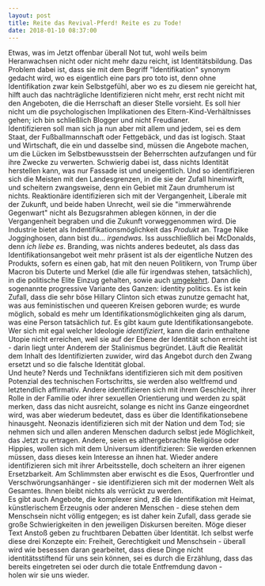 ```yaml
---
layout: post
title: Reite das Revival-Pferd! Reite es zu Tode!
date: 2018-01-10 08:37:00
---
```


Etwas, was im Jetzt offenbar überall Not tut, wohl weils beim Heranwachsen nicht oder nicht mehr dazu reicht, ist Identitätsbildung. Das Problem dabei ist, dass sie mit dem Begriff "Identifikation" synonym gedacht wird, wo es eigentlich eine pars pro toto ist, denn ohne Identifikation zwar kein Selbstgefühl, aber wo es zu diesem nie gereicht hat, hilft auch das nachträgliche Identifizieren nicht mehr, erst recht nicht mit den Angeboten, die die Herrschaft an dieser Stelle vorsieht. Es soll hier nicht um die psychologischen Implikationen des Eltern-Kind-Verhältnisses gehen; ich bin schließlich Blogger und nicht Freudianer.<br> Identifizieren soll man sich ja nun aber mit allem und jedem, sei es dem Staat, der Fußballmannschaft oder Fettgebäck, und das ist logisch. Staat und Wirtschaft, die ein und dasselbe sind, müssen die Angebote machen, um die Lücken im Selbstbewusstsein der Beherrschten aufzufangen und für ihre Zwecke zu verwerten. Schwierig dabei ist, dass nichts Identität herstellen kann, was nur Fassade ist und uneigentlich. Und so identifizieren sich die Meisten mit den Landesgrenzen, in die sie der Zufall hineinwirft, und scheitern zwangsweise, denn ein Gebiet mit Zaun drumherum ist nichts. Reaktionäre identifizieren sich mit der Vergangenheit, Liberale mit der Zukunft, und beide haben Unrecht, weil sie die "immerwährende Gegenwart" nicht als Bezugsrahmen ablegen können, in der die Vergangenheit begraben und die Zukunft vorweggenommen wird. Die Industrie bietet als Indentifikationsmöglichkeit das *Produkt* an. Trage Nike Jogginghosen, dann bist du... *irgendwas*. Iss ausschließlich bei McDonalds, denn *ich liebe es*. Branding, was nichts anderes bedeutet, als dass das Identifikationsangebot weit mehr präsent ist als der eigentliche Nutzen des Produkts, sofern es einen gab, hat mit den neuen Politikern, von Trump über Macron bis Duterte und Merkel (die alle für irgendwas stehen, tatsächlich), in die politische Elite Einzug gehalten, sowie auch [umgekehrt](http://www.tagesspiegel.de/berlin/jahreskarte-zum-schnueren-bvg-und-adidas-bringen-zusammen-einen-sneaker-raus/20832388.html). Dann die sogenannte progressive Variante des Ganzen: identity politics. Es ist kein Zufall, dass die sehr böse Hillary Clinton sich etwas zunutze gemacht hat, was aus feministischen und queeren Kreisen geboren wurde; es wurde möglich, sobald es mehr um Identifikationsmöglichkeiten ging als darum, was eine Person tatsächlich *tut*. Es gibt kaum gute Identifikationsangebote. Wer sich mit egal welcher Ideologie *identifiziert*, kann die darin enthaltene Utopie nicht erreichen, weil sie auf der Ebene der Identität schon erreicht ist - darin liegt unter Anderem der Stalinismus begründet. Läuft die Realität dem Inhalt des Identifizierten zuwider, wird das Angebot durch den Zwang ersetzt und so die falsche Identität global. <br>
Und heute? Nerds und Technikfans identifizieren sich mit dem positiven Potenzial des technischen Fortschritts, sie werden also weltfremd und letztendlich affirmativ. Andere identifizieren sich mit ihrem Geschlecht, ihrer Rolle in der Familie oder ihrer sexuellen Orientierung und werden zu spät merken, dass das nicht ausreicht, solange es nicht ins Ganze eingeordnet wird, was aber wiederum bedeutet, dass es über die Identifikationsebene hinausgeht. Neonazis identifizieren sich mit der Nation und dem Tod; sie nehmen sich und allen anderen Menschen dadurch selbst jede Möglichkeit, das Jetzt zu ertragen. Andere, seien es althergebrachte Religiöse oder Hippies, wollen sich mit dem Universum identifizieren: Sie werden erkennen müssen, dass dieses kein Interesse an ihnen hat. Wieder andere identifizieren sich mit ihrer Arbeitsstelle, doch scheitern an ihrer eigenen Ersetzbarkeit. Am Schlimmsten aber erwischt es die Esos, Querfrontler und Verschwörungsanhänger - sie identifizieren sich mit der modernen Welt als Gesamtes. Ihnen bleibt nichts als verrückt zu werden.<br> Es gibt auch Angebote, die komplexer sind, zB die Identifikation mit Heimat, künstlerischem Erzeugnis oder anderen Menschen - diese stehen dem Menschsein nicht völlig entgegen; es ist daher kein Zufall, dass gerade sie große Schwierigkeiten in den jeweiligen Diskursen bereiten. Möge dieser Text Anstoß geben zu fruchtbaren Debatten über Identität. Ich selbst werfe diese drei Konzepte ein: Freiheit, Gerechtigkeit und Menschsein - überall wird wie besessen daran gearbeitet, dass diese Dinge nicht identitätsstiftend für uns sein können, sei es durch die Erzählung, dass das bereits eingetreten sei oder durch die totale Entfremdung davon -<br>
 holen wir sie uns wieder.
